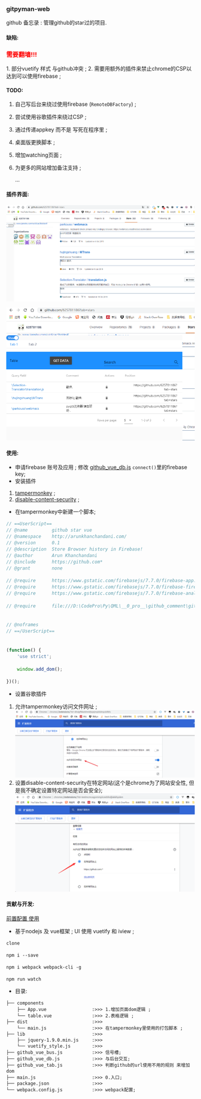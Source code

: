 ### gitpyman-web

github 备忘录 : 管理github的star过的项目.

#### 缺陷: 

<h3 style="color:red">需要翻墙!!!</h3>
1. 部分vuetify 样式 与github冲突 ; 
2. 需要用额外的插件来禁止chrome的CSP以达到可以使用firebase ;

#### TODO:

1. 自己写后台来绕过使用firebase (`RemoteDBFactory`) ; 

2. 尝试使用谷歌插件来绕过CSP ;

3. 通过传递appkey 而不是 写死在程序里 ; 

4. 桌面版更换脚本 ;

5. 增加watching页面 ;

6. 为更多的网站增加备注支持 ;

   ...

#### 插件界面:

![](mdImgs/2020-01-28-21-28-09.png)

![](mdImgs/2020-01-28-21-28-50.png)

#### 使用:
- 申请firebase 账号及应用 ; 
修改 [github_vue_db.js](github_vue_db.js)  `connect()`里的firebase key;
- 安装插件
1. [tampermonkey](https://chrome.google.com/webstore/detail/tampermonkey/dhdgffkkebhmkfjojejmpbldmpobfkfo) ; 
2. [disable-content-security](https://chrome.google.com/webstore/detail/disable-content-security/ieelmcmcagommplceebfedjlakkhpden) ;

- 在tampermonkey中新建一个脚本; 
```js
// ==UserScript==
// @name         github star vue
// @namespace    http://arunkhanchandani.com/
// @version      0.1
// @description  Store Browser history in Firebase!
// @author       Arun Khanchandani
// @include      https://github.com*
// @grant        none

// @require      https://www.gstatic.com/firebasejs/7.7.0/firebase-app.js
// @require      https://www.gstatic.com/firebasejs/7.7.0/firebase-firestore.js
// @require      https://www.gstatic.com/firebasejs/7.7.0/firebase-analytics.js

// @require      file:///D:\CodePro\Py\QML\__0_pro__\github_comment\gitpyman\油猴\dist\main.js


// @noframes
// ==/UserScript==


(function() {
    'use strict';

    window.add_dom();

})();
```
- 设置谷歌插件
1. 允许tampermonkey访问文件网址 ; 
![](mdImgs/2020-01-28-21-43-22.png)
2. 设置disable-content-security在特定网站(这个是chrome为了网站安全性, 但是我不确定设置特定网站是否会安全);
![](mdImgs/2020-01-28-21-44-40.png)   

#### 贡献与开发:

[前置配置 使用](#使用)

- 基于nodejs 及 vue框架 ; UI 使用 vuetify 和 iview ;

```
clone

npm i --save

npm i webpack webpack-cli -g

npm run watch
```

- 目录:
```
├── components                                                             
    ├── App.vue                 :>>> 1.增加页面dom逻辑 ;                                           
    └── table.vue               :>>> 2.表格逻辑 ;                                           
├── dist                        :>>>                                           
    └── main.js                 :>>> 在tampermonkey里使用的打包脚本 ;                                           
├── lib                         :>>>                                           
    ├── jquery-1.9.0.min.js     :>>>                                           
    └── vuetify_style.js        :>>>                                           
├── github_vue_bus.js           :>>> 信号槽;                                           
├── github_vue_db.js            :>>> 与后台交互;                                    
├── github_vue_tab.js           :>>> 判断github的url使用不用的规则 来增加dom                                          
├── main.js                     :>>> 0.入口;                                          
├── package.json                :>>>                                           
└── webpack.config.js           :>>> webpack配置; 
```




